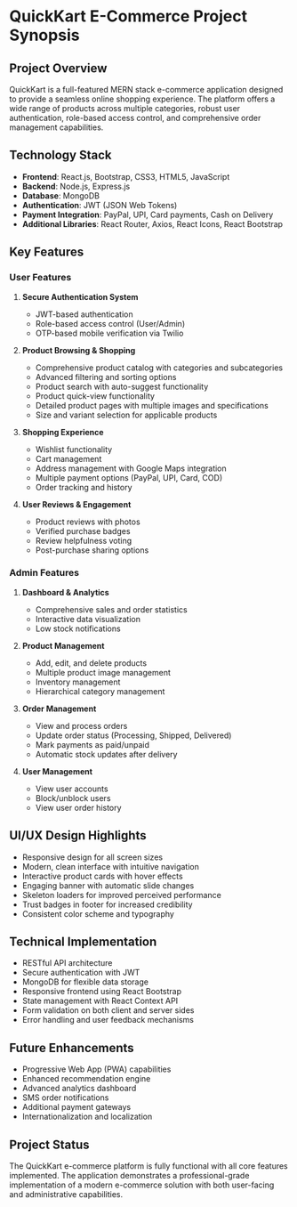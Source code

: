 # QuickKart E-Commerce Project Synopsis

## Project Overview
QuickKart is a full-featured MERN stack e-commerce application designed to provide a seamless online shopping experience. The platform offers a wide range of products across multiple categories, robust user authentication, role-based access control, and comprehensive order management capabilities.

## Technology Stack
- **Frontend**: React.js, Bootstrap, CSS3, HTML5, JavaScript
- **Backend**: Node.js, Express.js
- **Database**: MongoDB
- **Authentication**: JWT (JSON Web Tokens)
- **Payment Integration**: PayPal, UPI, Card payments, Cash on Delivery
- **Additional Libraries**: React Router, Axios, React Icons, React Bootstrap

## Key Features

### User Features
1. **Secure Authentication System**
   - JWT-based authentication
   - Role-based access control (User/Admin)
   - OTP-based mobile verification via Twilio

2. **Product Browsing & Shopping**
   - Comprehensive product catalog with categories and subcategories
   - Advanced filtering and sorting options
   - Product search with auto-suggest functionality
   - Product quick-view functionality
   - Detailed product pages with multiple images and specifications
   - Size and variant selection for applicable products

3. **Shopping Experience**
   - Wishlist functionality
   - Cart management
   - Address management with Google Maps integration
   - Multiple payment options (PayPal, UPI, Card, COD)
   - Order tracking and history

4. **User Reviews & Engagement**
   - Product reviews with photos
   - Verified purchase badges
   - Review helpfulness voting
   - Post-purchase sharing options

### Admin Features
1. **Dashboard & Analytics**
   - Comprehensive sales and order statistics
   - Interactive data visualization
   - Low stock notifications

2. **Product Management**
   - Add, edit, and delete products
   - Multiple product image management
   - Inventory management
   - Hierarchical category management

3. **Order Management**
   - View and process orders
   - Update order status (Processing, Shipped, Delivered)
   - Mark payments as paid/unpaid
   - Automatic stock updates after delivery

4. **User Management**
   - View user accounts
   - Block/unblock users
   - View user order history

## UI/UX Design Highlights
- Responsive design for all screen sizes
- Modern, clean interface with intuitive navigation
- Interactive product cards with hover effects
- Engaging banner with automatic slide changes
- Skeleton loaders for improved perceived performance
- Trust badges in footer for increased credibility
- Consistent color scheme and typography

## Technical Implementation
- RESTful API architecture
- Secure authentication with JWT
- MongoDB for flexible data storage
- Responsive frontend using React Bootstrap
- State management with React Context API
- Form validation on both client and server sides
- Error handling and user feedback mechanisms

## Future Enhancements
- Progressive Web App (PWA) capabilities
- Enhanced recommendation engine
- Advanced analytics dashboard
- SMS order notifications
- Additional payment gateways
- Internationalization and localization

## Project Status
The QuickKart e-commerce platform is fully functional with all core features implemented. The application demonstrates a professional-grade implementation of a modern e-commerce solution with both user-facing and administrative capabilities.

